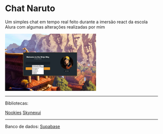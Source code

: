# Chat Naruto

Um simples chat em tempo real feito durante a imersão react da escola Alura com algumas alterações realizadas por mim

<img src="./img/Intro.jpeg" width="300px">

---

Bibliotecas:

[Nookies](https://github.com/maticzav/nookies)
[Skynexui](https://github.com/skynexui/components)

---

Banco de dados:
[Supabase](https://supabase.com/)